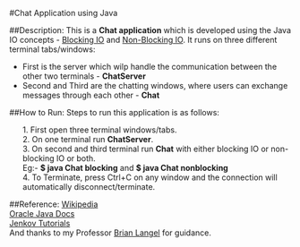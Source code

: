 #Chat Application using Java

##Description:
This is a **Chat application** which is developed using the Java IO concepts - [Blocking IO](http://tutorials.jenkov.com/java-io/index.html) and [Non-Blocking IO](https://en.wikipedia.org/wiki/Non-blocking_I/O_(Java)). It runs on three different terminal tabs/windows:
<ul>
<li>First is the server which wilp handle the communication between the other two terminals - <strong>ChatServer</strong>
<li>Second and  Third are the chatting windows, where users can exchange messages through each other - <strong>Chat</strong>
</ul>

##How to Run:
Steps to run this application is as follows:
<ul>
1. First open three terminal windows/tabs.<br>
2. On one terminal run <strong>ChatServer</strong>.<br>
3. On second and third terminal run <strong>Chat</strong> with either blocking IO or non-blocking IO or both.<br>
Eg:- <strong>$ java Chat blocking</strong> and <strong>$ java Chat nonblocking</strong><br>
4. To Terminate, press Ctrl+C on any window and the connection will automatically disconnect/terminate.
</ul>

##Reference:
[Wikipedia](https://www.wikipedia.org)<br>
[Oracle Java Docs](https://docs.oracle.com/javase/7/docs/api/)<br>
[Jenkov Tutorials](http://tutorials.jenkov.com)<br>
And thanks to my Professor [Brian Langel](https://www.linkedin.com/in/brianlangel) for guidance.